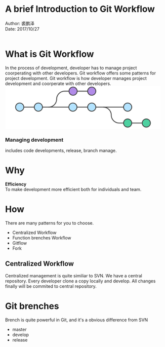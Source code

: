 A brief Introduction to Git Workflow
=====================
Author: 裘鹏泽
</br>
Date: 2017/10/27
</br></br>
# What is Git Workflow
In the process of development, developer has to manage project coorperating with other developers. Git workflow offers some patterns for project development.
  Git workflow is how developer manages project development and coorperate with other developers.
  ![Git workflow-1.png](./Pictures/git_workflow_1.png "Git workflow")
  

### Managing development
includes code developments, release, branch manage.
</br>
# Why
**Efficiency**
</br>
To make development more efficient both for individuals and team.
# How
There are many patterns for you to choose.
* Centralized Workflow
* Function brenches Workflow
* Gitflow
* Fork

## Centralized Workflow
Centralized management is quite similiar to SVN. We have a central repository. Every developer clone a copy locally and develop. All changes finally will be commited to central repository. 

# Git brenches
Brench is quite powerful in Git, and it's a obvious difference from SVN

* master
* develop
* release